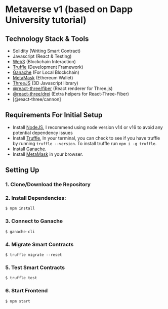 # Metaverse v1 (based on Dapp University tutorial)

## Technology Stack & Tools

- Solidity (Writing Smart Contract)
- Javascript (React & Testing)
- [Web3](https://web3js.readthedocs.io/en/v1.5.2/) (Blockchain Interaction)
- [Truffle](https://www.trufflesuite.com/docs/truffle/overview) (Development Framework)
- [Ganache](https://www.trufflesuite.com/ganache) (For Local Blockchain)
- [MetaMask](https://metamask.io/) (Ethereum Wallet)
- [ThreeJS](https://threejs.org/docs/index.html) (3D Javascript library)
- [@react-three/fiber](https://docs.pmnd.rs/react-three-fiber/getting-started/introduction) (React renderer for Three.js)
- [@react-three/drei](https://docs.pmnd.rs/drei/introduction) (Extra helpers for React-Three-Fiber)
- [@react-three/cannon]

## Requirements For Initial Setup
- Install [NodeJS](https://nodejs.org/en/), I recommend using node version v14 or v16 to avoid any potential dependency issues
- Install [Truffle](https://www.trufflesuite.com/docs/truffle/overview), In your terminal, you can check to see if you have truffle by running `truffle --version`. To install truffle run `npm i -g truffle`.
- Install [Ganache](https://www.trufflesuite.com/ganache).
- Install [MetaMask](https://metamask.io/) in your browser.

## Setting Up
### 1. Clone/Download the Repository

### 2. Install Dependencies:
`$ npm install `

### 3. Connect to Ganache
`$ ganache-cli`

### 4. Migrate Smart Contracts
`$ truffle migrate --reset`

### 5. Test Smart Contracts
`$ truffle test`

### 6. Start Frontend
`$ npm start`
